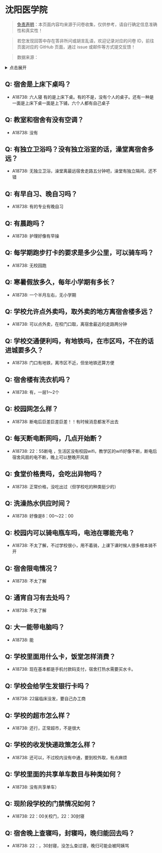 # 沈阳医学院

> [免责声明](https://colleges.chat/#_3)：本页面内容均来源于问卷收集，仅供参考，请自行确定信息准确性和真实性！

> 若您发现回答中存在答非所问或胡言乱语，欢迎记录对应的问卷 ID，前往页面对应的 GitHub 页面，通过 issue 或邮件等方式提交反馈！

> 数据来源：

<details><summary>点击展开</summary>
<ul>
<li>A18738: 2065545611@qq.com (2023 年 06 月)</li>
</ul>
</details>

## Q: 宿舍是上床下桌吗？

- A18738: 六人寝 有的是上床下桌。有的不是，没有个人的桌子。还有一种是一面是上床下桌一面是上下铺，六个人都有自己桌子

## Q: 教室和宿舍有没有空调？

- A18738: 没有

## Q: 有独立卫浴吗？没有独立浴室的话，澡堂离宿舍多远？

- A18738: 无独立卫浴，澡堂离最远宿舍走路五分钟吧，澡堂有独立隔间，还不错

## Q: 有早自习、晚自习吗？

- A18738: 有的专业有晚自习

## Q: 有晨跑吗？

- A18738: 护理好像有早操

## Q: 每学期跑步打卡的要求是多少公里，可以骑车吗？

- A18738: 无校园跑

## Q: 寒暑假放多久，每年小学期有多长？

- A18738: 一个半月左右，无小学期

## Q: 学校允许点外卖吗，取外卖的地方离宿舍楼多远？

- A18738: 可以点外卖，在校门口取，离宿舍最近的走路两分钟

## Q: 学校交通便利吗，有地铁吗，在市区吗，不在的话进城要多久？

- A18738: 门口有地铁，离市区不近，但坐地铁还算方便

## Q: 宿舍楼有洗衣机吗？

- A18738: 有，一层1～2个

## Q: 校园网怎么样？

- A18738: 断电后巨差巨差巨差！！有时候消息都发不出去

## Q: 每天断电断网吗，几点开始断？

- A18738: 22：55断电 ，生活区没有校园wifi，教学区的wifi好像不断，断电后宿舍风扇的电不断，晚上可以整晚开风扇

## Q: 食堂价格贵吗，会吃出异物吗？

- A18738: 正常价格，没吃出过（但学校吃的种类挺少的）

## Q: 洗澡热水供应时间？

- A18738: 好像是8：00～22：00

## Q: 校园内可以骑电瓶车吗，电池在哪能充电？

- A18738: 不太了解，不过学校很小，用不着骑，上课下课时候人很多根本骑不开

## Q: 宿舍限电情况？

- A18738: 不太了解

## Q: 通宵自习有去处吗？

- A18738: 不太了解

## Q: 大一能带电脑吗？

- A18738: 能

## Q: 学校里面用什么卡，饭堂怎样消费？

- A18738: 现在基本都是手机付款码支付，宿舍打热水需要买水卡。

## Q: 学校会给学生发银行卡吗？

- A18738: 22届临床没发，要自己办工商

## Q: 学校的超市怎么样？

- A18738: 还行，正常超市，不是很大

## Q: 学校的收发快递政策怎么样？

- A18738: 还可以，不过校内没有中通，要到校外取，有点麻烦

## Q: 学校里面的共享单车数目与种类如何？

- A18738: 没有共享单车）

## Q: 现阶段学校的门禁情况如何？

- A18738: 22：00关校门，22：30封寝

## Q: 宿舍晚上查寝吗，封寝吗，晚归能回去吗？

- A18738: 22：，30封寝，没怎么查过寝，晚归可能会被阿姨骂

